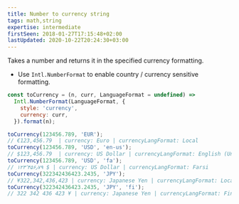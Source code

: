```yaml
---
title: Number to currency string
tags: math,string
expertise: intermediate
firstSeen: 2018-01-27T17:15:48+02:00
lastUpdated: 2020-10-22T20:24:30+03:00
---
```


Takes a number and returns it in the specified currency formatting.

- Use `Intl.NumberFormat` to enable country / currency sensitive formatting.

```js
const toCurrency = (n, curr, LanguageFormat = undefined) =>
  Intl.NumberFormat(LanguageFormat, {
    style: 'currency',
    currency: curr,
  }).format(n);
```

```js
toCurrency(123456.789, 'EUR');
// €123,456.79  | currency: Euro | currencyLangFormat: Local
toCurrency(123456.789, 'USD', 'en-us');
// $123,456.79  | currency: US Dollar | currencyLangFormat: English (United States)
toCurrency(123456.789, 'USD', 'fa');
// ۱۲۳٬۴۵۶٫۷۹ ؜$ | currency: US Dollar | currencyLangFormat: Farsi
toCurrency(322342436423.2435, 'JPY');
// ¥322,342,436,423 | currency: Japanese Yen | currencyLangFormat: Local
toCurrency(322342436423.2435, 'JPY', 'fi');
// 322 342 436 423 ¥ | currency: Japanese Yen | currencyLangFormat: Finnish
```
